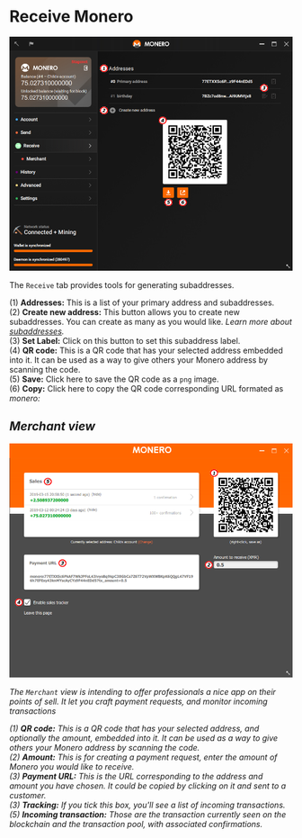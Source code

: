 # Receive Monero
![receive](media/black_receive.png)

The `Receive` tab provides tools for generating subaddresses.

(1) **Addresses:** This is a list of your primary address and subaddresses.  
(2) **Create new address:** This button allows you to create new subaddresses. You can create as many as you would like. *Learn more about [subaddresses](https://monero.stackexchange.com/questions/3673/what-is-a-sub-address).*  
(3) **Set Label:** Click on this button to set this subaddress label.  
(4) **QR code:** This is a QR code that has your selected address embedded into it. It can be used as a way to give others your Monero address by scanning the code.  
(5) **Save:** Click here to save the QR code as a `png` image.  
(6) **Copy:** Click here to copy the QR code corresponding URL formated as *monero:<address>*  

## Merchant view
![merchant](media/merchant.png)

The `Merchant` view is intending to offer professionals a nice app on their points of sell. It let you craft payment requests, and monitor incoming transactions

(1) **QR code:** This is a QR code that has your selected address, and optionally the amount, embedded into it. It can be used as a way to give others your Monero address by scanning the code.  
(2) **Amount:** This is for creating a payment request, enter the amount of Monero you would like to receive.  
(3) **Payment URL:** This is the URL corresponding to the address and amount you have chosen. It could be copied by clicking on it and sent to a customer.  
(3) **Tracking:** If you tick this box, you'll see a list of incoming transactions.  
(5) **Incoming transaction:** Those are the transaction currently seen on the blockchain and the transaction pool, with associated confirmations.
